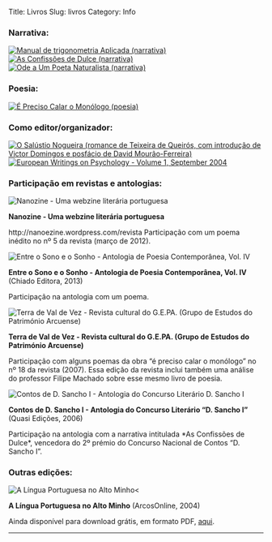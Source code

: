 Title: Livros
Slug: livros
Category: Info



### Narrativa:

<div class="book_list">
  <a href="../livros/manual_de_trigonometria_aplicada.html"><img class="book_cover" src="../images/capas/capa-manual-360.jpg" alt="Manual de trigonometria Aplicada (narrativa)"></a>
  <a href="../livros/as_confissoes_de_dulce.html"><img class="book_list book_cover" src="../images/capas/capa-dulce-360.jpg" alt="As Confissões de Dulce (narrativa)"></a>
  <a href="../livros/ode_a_um_poeta_naturalista.html"><img class="other_book book_cover" src="../images/capas/capa-ode-360.jpg" alt="Ode a Um Poeta Naturalista (narrativa)"></a>
</div>


### Poesia:

<div class="book_list">
  <a href="../livros/e_preciso_calar_o_monologo.html"><img class="book_list book_cover" src="../images/capas/capa-calar-o-monologo-360.jpg" alt="É Preciso Calar o Monólogo (poesia)"></a>
</div>



### Como editor/organizador:

<div class="book_list">
  <a href="../livros/o_salustio_nogueira_teixeira_de_queiros.html"><img class="book_cover" src="../images/capas/outros/o-salustio-nogueira_capa.jpg" alt="O Salústio Nogueira (romance de Teixeira de Queirós, com introdução de Victor Domingos e posfácio de David Mourão-Ferreira)"></a>
  <a href="../livros/european_writings_on_psychology.html"><img class="book_list book_cover" src="../images/capas/outros/ewpsychology.png" alt="European Writings on Psychology - Volume 1, September 2004"></a>
</div>


### Participação em revistas e antologias:

<div class="small_book_list">
<img class="book_thumbnail book_cover" src="../images/capas/outros/nanozine5.jpg" alt="Nanozine - Uma webzine literária portuguesa">
<p class="book_title"><b>Nanozine - Uma webzine literária portuguesa</b></p>
<p class= "book_description">
http://nanoezine.wordpress.com/revista
Participação com um poema inédito no nº 5 da revista (março de 2012).
</p>
</div>


<div class="small_book_list">
<img class="book_thumbnail book_cover" src="../images/capas/outros/entre_o_sono_e_o_sonho__.jpg" alt="Entre o Sono e o Sonho - Antologia de Poesia Contemporânea, Vol. IV">
<p class="book_title"><b>Entre o Sono e o Sonho - Antologia de Poesia Contemporânea, Vol. IV</b> (Chiado Editora, 2013)</p>
<p class= "book_description">
Participação na antologia com um poema.
</p>
</div>


<div class="small_book_list">
<img class="book_thumbnail book_cover" src="../images/capas/outros/terra_de_val_de_vez__gepa.jpg" alt="Terra de Val de Vez - Revista cultural do G.E.PA. (Grupo de Estudos do Património Arcuense)">
<p class="book_title"><b>Terra de Val de Vez - Revista cultural do G.E.PA. (Grupo de Estudos do Património Arcuense)</b></p>
<p class= "book_description">
Participação com alguns poemas da obra “é preciso calar o monólogo” no nº 18 da revista (2007). Essa edição da revista inclui também uma análise do professor Filipe Machado sobre esse mesmo livro de poesia.
</p>
</div>



<div class="small_book_list">
<img class="book_thumbnail book_cover" src="../images/capas/outros/contos-dsancho_-3.jpg" alt="Contos de D. Sancho I - Antologia do Concurso Literário D. Sancho I">
<p class="book_title"><b>Contos de D. Sancho I - Antologia do Concurso Literário “D. Sancho I”</b> (Quasi Edições, 2006)</p>
<p class= "book_description">
Participação na antologia com a narrativa intitulada *As Confissões de Dulce*, vencedora do 2º prémio do Concurso Nacional de Contos “D. Sancho I”.
</p>
</div>


### Outras edições:

<div class="small_book_list">
<img class="book_thumbnail book_cover" src="../images/capas/outros/a-nossa-lingua-2.png" alt="A Língua Portuguesa no Alto Minho<">
<p class="book_title"><b>A Língua Portuguesa no Alto Minho</b> (ArcosOnline, 2004)</p>
<p class= "book_description">
Ainda disponível para download grátis, em formato PDF, <a href="http://www.victordomingos.com/resources/livros/arcosonline/a-nossa-lingua.pdf">aqui</a>.
</p>
</div> 



<hr>

